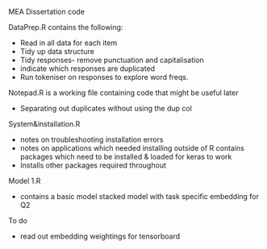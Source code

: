  MEA
Dissertation code

DataPrep.R contains the following:
* Read in all data for each item
* Tidy up data structure
* Tidy responses- remove punctuation and capitalisation
* indicate which responses are duplicated
* Run tokeniser on responses to explore word freqs.


Notepad.R is a working file containing code that might be useful later
* Separating out duplicates without using the dup col


System&installation.R
* notes on troubleshooting installation errors
* notes on applications which needed installing outside of R 
contains packages which need to be installed & loaded for keras to work
* Installs other packages required throughout


Model 1.R
* contains a basic model stacked model with task specific embedding for Q2


To do
* read out embedding weightings for tensorboard

